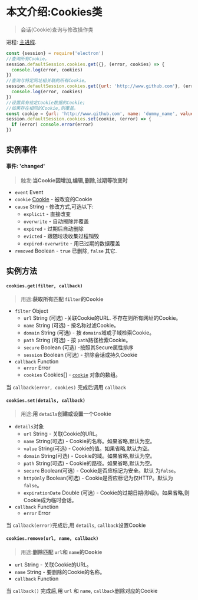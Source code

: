 # 本文介绍:Cookies类

> 会话(Cookie)查询与修改操作类 

进程: [主进程](../glossary.md#main-process).      

```JavaScript
const {session} = require('electron')
//查询所有Cookie。
session.defaultSession.cookies.get({}, (error, cookies) => {
  console.log(error, cookies)
})
//查询与特定网址相关联的所有Cookie。
session.defaultSession.cookies.get({url: 'http://www.github.com'}, (error, cookies) => {
  console.log(error, cookies)
})
//设置具有给定Cookie数据的Cookie;
//如果存在相同的Cookie,则覆盖。
const cookie = {url: 'http://www.github.com', name: 'dummy_name', value: 'dummy'}
session.defaultSession.cookies.set(cookie, (error) => {
  if (error) console.error(error)
})
```

## 实例事件

#### 事件: 'changed'
> 触发:**当Cookie因增加,编辑,删除,过期等改变时**

* `event` Event
* `cookie` [Cookie](structures/cookie.md) - 被改变的Cookie
* `cause` String - 修改方式,可选以下:
  * `explicit` - 直接改变
  * `overwrite` - 自动擦除并覆盖
  * `expired` - 过期后自动删除
  * `evicted` - 跟随垃圾收集过程销毁
  * `expired-overwrite` - 用已过期的数据覆盖
* `removed` Boolean - `true` 已删除, `false` 其它.

## 实例方法

#### `cookies.get(filter, callback)`
> 用途:**获取所有匹配 `filter`的Cookie**

* `filter` Object
  * `url` String (可选) -关联Cookie的URL. 不存在则所有网址的Cookie。
  * `name` String (可选) - 按名称过滤Cookie。
  * `domain` String (可选) - 按 `domains`域或子域检索Cookie。
  * `path` String (可选) - 按 `path`路径检索Cookie。
  * `secure` Boolean (可选) -按照其Secure属性排序
  * `session` Boolean (可选) - 排除会话或持久Cookie
* `callback` Function
  * `error` Error
  * `cookies` Cookies[] - [`cookie`](structures/cookie.md) 对象的数组。

当 `callback(error, cookies)` 完成后调用 `callback`

#### `cookies.set(details, callback)`
> 用途:**用 `details`创建或设置一个Cookie**

* `details`对象
  * `url` String - 关联Cookie的URL。
  * `name` String(可选) - Cookie的名称。如果省略,默认为空。
  * `value` String(可选) - Cookie的值。如果省略,默认为空。
  * `domain` String(可选) - Cookie的域。如果省略,默认为空。
  * `path` String(可选) - Cookie的路径。如果省略,默认为空。
  * `secure` Boolean(可选) - Cookie是否应标记为安全。默认 为`false`。
  * `httpOnly` Boolean(可选) - Cookie是否应标记为仅HTTP。默认为 `false`。
  * `expirationDate` Double (可选) - Cookie的过期日期(秒级)。如果省略,则Cookie成为临时会话。
* `callback` Function
  * `error` Error
  
当 `callback(error)`完成后,用 `details`, `callback`设置Cookie

#### `cookies.remove(url, name, callback)`
> 用途:**删除匹配 `url`和 `name`的Cookie**

* `url` String - 关联Cookie的URL。
* `name` String - 要删除的Cookie的名称。
* `callback` Function

当 `callback()` 完成后,用 `url` 和 `name`, `callback`删除对应的Cookie